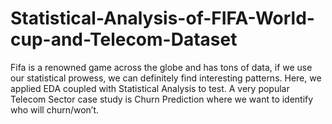 # Statistical-Analysis-of-FIFA-World-cup-and-Telecom-Dataset
Fifa is a renowned game across the globe and has tons of data, if we use our statistical prowess, we can definitely find interesting patterns. Here, we applied EDA coupled with Statistical Analysis to test. A very popular Telecom Sector case study is Churn Prediction where we want to identify who will churn/won’t.
